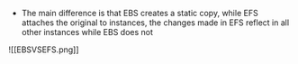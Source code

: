 -  The main difference is that EBS creates a static copy, while EFS attaches the original to instances, the changes made in EFS reflect in all other instances while EBS does not

![[EBSVSEFS.png]]